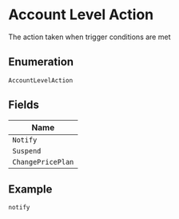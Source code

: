 
# Account Level Action

The action taken when trigger conditions are met

## Enumeration

`AccountLevelAction`

## Fields

| Name |
|  --- |
| `Notify` |
| `Suspend` |
| `ChangePricePlan` |

## Example

```
notify
```

